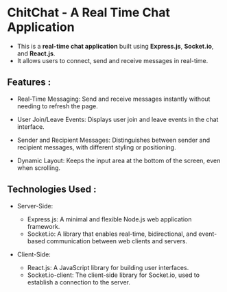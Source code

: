 # **ChitChat - A Real Time Chat Application**

 - This is a **real-time chat application** built using **Express.js**, **Socket.io**, and **React.js**.
 - It allows users to connect, send and receive messages in real-time.


## **Features :**

- Real-Time Messaging: Send and receive messages instantly without needing to refresh the page.

- User Join/Leave Events: Displays user join and leave events in the chat interface.
- Sender and Recipient Messages: Distinguishes between sender and recipient messages, with different styling or positioning.
- Dynamic Layout: Keeps the input area at the bottom of the screen, even when scrolling.

## **Technologies Used :**
- Server-Side:  
   - Express.js: A minimal and flexible Node.js web application framework.  
  -  Socket.io: A library that enables real-time, bidirectional, and event-based communication between web clients and servers.

- Client-Side: 
  -  React.js: A JavaScript library for building user interfaces.  
  -  Socket.io-client: The client-side library for Socket.io, used to establish a connection to the server.

